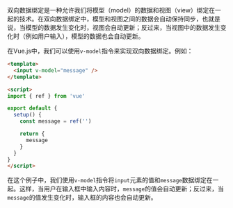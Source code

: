 双向数据绑定是一种允许我们将模型（model）的数据和视图（view）绑定在一起的技术。在双向数据绑定中，模型和视图之间的数据会自动保持同步，也就是说，当模型的数据发生变化时，视图会自动更新；反过来，当视图中的数据发生变化时（例如用户输入），模型的数据也会自动更新。

在Vue.js中，我们可以使用`v-model`指令来实现双向数据绑定。例如：  
```html
<template>
  <input v-model="message" />
</template>

<script>
import { ref } from 'vue'

export default {
  setup() {
    const message = ref('')

    return {
      message
    }
  }
}
</script>
```
在这个例子中，我们使用`v-model`指令将`input`元素的值和`message`数据绑定在一起。这样，当用户在输入框中输入内容时，`message`的值会自动更新；反过来，当`message`的值发生变化时，输入框的内容也会自动更新。  
